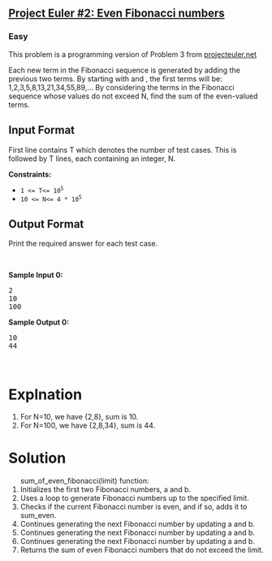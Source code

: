 <h2><a href="https://www.hackerrank.com/contests/projecteuler/challenges/euler002/problem">Project Euler #2: Even Fibonacci numbers</a></h2>
<h3>Easy</h3>
<p>This problem is a programming version of Problem 3 from <a href="https://projecteuler.net/">projecteuler.net</a></p>
<p>Each new term in the Fibonacci sequence is generated by adding the previous two terms. By starting with  and , the first  terms will be:
1,2,3,5,8,13,21,34,55,89,...
By considering the terms in the Fibonacci sequence whose values do not exceed N, find the sum of the even-valued terms.
</p>

<h2>Input Format</h2>
<p>First line contains T which denotes the number of test cases. This is followed by T lines, 
  each containing an integer, N.</p>


<p><strong>Constraints:</strong></p>

<ul>
	<li><code>1 &lt;= T&lt;= 10<sup>5</sup></code></li>
  <li><code>10 &lt;= N&lt;= 4 * 10<sup>5</sup></code></li>
</ul>

<h2> Output Format</h2>
<p>Print the required answer for each test case.</p>
<p>&nbsp;</p>
<p><strong class="example">Sample Input 0:</strong></p>
<pre>
2
10
100
</pre>
<p><strong class="example">Sample Output 0:</strong></p>
<pre>
10
44
</pre>
<p>&nbsp;</p>

<h1>Explnation</h1>
<p>
  <ol> 
    <li>For N=10, we have {2,8}, sum is 10.</li>
    <li>For N=100, we have {2,8,34}, sum is 44.</li>
  </ol>
</p>


<h1>Solution</h1>
<p>
  <ol><b></b>sum_of_even_fibonacci(limit) function:</b>
    <li>Initializes the first two Fibonacci numbers, a and b.</li>
    <li>Uses a loop to generate Fibonacci numbers up to the specified limit.</li>
    <li>Checks if the current Fibonacci number is even, and if so, adds it to sum_even.</li>
    <li>Continues generating the next Fibonacci number by updating a and b.</li>
    <li>Continues generating the next Fibonacci number by updating a and b.</li>
    <li>Continues generating the next Fibonacci number by updating a and b.</li>
    <li>Returns the sum of even Fibonacci numbers that do not exceed the limit.</li>
</ol>
</p>
